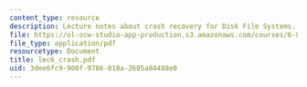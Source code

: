 ```yaml
---
content_type: resource
description: Lecture notes about crash recovery for Disk File Systems.
file: https://ol-ocw-studio-app-production.s3.amazonaws.com/courses/6-824-distributed-computer-systems-engineering-spring-2006/3dee6fc9900f9786018a2605a84488e0_lec6_crash.pdf
file_type: application/pdf
resourcetype: Document
title: lec6_crash.pdf
uid: 3dee6fc9-900f-9786-018a-2605a84488e0
---
```

